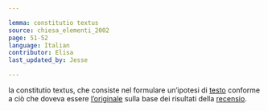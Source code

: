 ```yaml
---

lemma: constitutio textus
source: chiesa_elementi_2002
page: 51-52
language: Italian
contributor: Elisa
last_updated_by: Jesse

---
```

la constitutio textus, che consiste nel formulare un’ipotesi di [testo](text.html) conforme a ciò che doveva essere [l’originale](original.html) sulla base dei risultati della [recensio](recensio.html).
